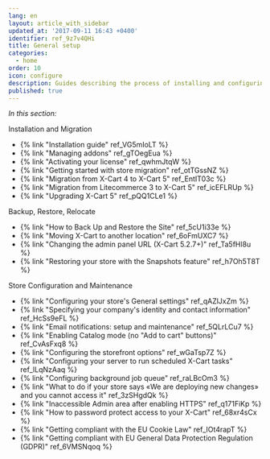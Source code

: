 ```yaml
---
lang: en
layout: article_with_sidebar
updated_at: '2017-09-11 16:43 +0400'
identifier: ref_9z7v4QHi
title: General setup
categories:
  - home
order: 10
icon: configure
description: Guides describing the process of installing and configuring your X-Cart 5
published: true
---
```



_In this section:_

Installation and Migration
*   {% link "Installation guide" ref_VG5mIoLT %}
*   {% link "Managing addons" ref_gTOegEua %}
*   {% link "Activating your license" ref_qwhmJtqW %}
*   {% link "Getting started with store migration" ref_otTGssNZ %}
*   {% link "Migration from X-Cart 4 to X-Cart 5" ref_EntIT03c %}
*   {% link "Migration from Litecommerce 3 to X-Cart 5" ref_icEFLRUp %}
*   {% link "Upgrading X-Cart 5" ref_pQQ1CLe1 %}

Backup, Restore, Relocate
*   {% link "How to Back Up and Restore the Site" ref_5cU1i33e %}
*   {% link "Moving X-Cart to another location" ref_6oFmUXC7 %}
*   {% link "Changing the admin panel URL (X-Cart 5.2.7+)" ref_Ta5fHl8u %}
*   {% link "Restoring your store with the Snapshots feature" ref_h7Oh5T8T %}

Store Configuration and Maintenance
*   {% link "Configuring your store's General settings" ref_qAZlJxZm %}
*   {% link "Specifying your company's identity and contact information" ref_HcSs9eFL %}
*   {% link "Email notifications: setup and maintenance" ref_5QLrLCu7 %}
*   {% link "Enabling Catalog mode (no "Add to cart" buttons)" ref_CvAsFxq8 %}
*   {% link "Сonfiguring the storefront options" ref_wGaTsp7Z %}
*   {% link "Сonfiguring your server to run scheduled X-Cart tasks" ref_lLqNzAaq %}
*   {% link "Configuring background job queue" ref_raLBcOm3 %}
*   {% link "What to do if your store says «We are deploying new changes» and you cannot access it" ref_3zSHgdQk %}
*   {% link "Inaccessible Admin area after enabling HTTPS" ref_q171FiKp %}
*   {% link "How to password protect access to your X-Cart" ref_68xr4sCx %}
*   {% link "Getting compliant with the EU Cookie Law" ref_IOt4rapT %}
*   {% link "Getting compliant with EU General Data Protection Regulation (GDPR)" ref_6VMSNqoq %}
